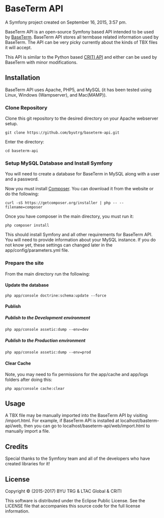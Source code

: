 # BaseTerm API

A Symfony project created on September 16, 2015, 3:57 pm.

BaseTerm API is an open-source Symfony based API intended to be used by [BaseTerm](https://github.com/byutrg/baseterm). BaseTerm API stores all termbase related information used by BaseTerm. The API can be very picky currently about the kinds of TBX files it will accept. 

This API is similar to the Python based [CRITI API](https://github.com/LexTerm/CRITI/tree/master/server) and either can be used by BaseTerm with minor modifications.


## Installation

BaseTerm API uses Apache, PHP5, and MySQL (it has been tested using Linux, Windows (Wampserver), and Mac(MAMP)).

### Clone Repository

Clone this git repository to the desired directory on your Apache webserver setup.

```
git clone https://github.com/byutrg/baseterm-api.git
```

Enter the directory:

```
cd baseterm-api
```

### Setup MySQL Database and Install Symfony

You will need to create a database for BaseTerm in MySQL along with a user and a password.

Now you must install [Composer](https://getcomposer.org/download/).  You can download it from the website or do the following:

```
curl -sS https://getcomposer.org/installer | php -- --filename=composer
```

Once you have composer in the main directory, you must run it:

```
php composer install
```

This should install Symfony and all other requirements for BaseTerm API.  You will need to provide information about your MySQL instance.  If you do not know yet, these settings can changed later in the app/config/parameters.yml file.

### Prepare the site

From the main directory run the following:

#### Update the database
```
php app/console doctrine:schema:update --force
```

#### Publish

##### Publish to the Development environment
```
php app/console assetic:dump --env=dev
```

##### Publish to the Production environment
```
php app/console assetic:dump --env=prod
```

#### Clear Cache

Note, you may need to fix permissions for the app/cache and app/logs folders after doing this:

```
php app/console cache:clear
```

## Usage

A TBX file may be manually imported into the BaseTerm API by visiting /import.html.  For example, if BaseTerm API is installed at localhost/basterm-api/web, then you can go to localhost/baseterm-api/web/import.html to manually import a file.

## Credits

Special thanks to the Symfony team and all of the developers who have created libraries for it!

## License

Copyright © (2015-2017) BYU TRG & LTAC Global & CRITI

This software is distributed under the Eclipse Public License.  See the LICENSE file that accompanies this source code for the full license information.